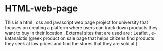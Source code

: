 # HTML-web-page

This is a html , css and javascript web page project for university that focuses on creating a platform where users can track down products they want to buy in their location . External sites that are used are : Leaflet , e-katanalotis (greek product on sale page that helps citizens find products they seek at low prices and find the stores that they are sold at ). 
